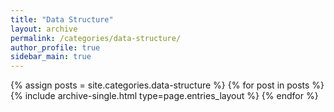 ```yaml
--- 
title: "Data Structure" 
layout: archive 
permalink: /categories/data-structure/ 
author_profile: true 
sidebar_main: true 
--- 
```


{% assign posts = site.categories.data-structure %} {% for post in posts %} {% include archive-single.html type=page.entries_layout %} {% endfor %}